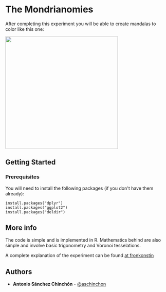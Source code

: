 # The Mondrianomies

After completing this experiment you will be able to create mandalas to color like this one:

<img src="https://fronkonstin.com/wp-content/uploads/2022/03/dkzwov.png?resize=1024%2C1024&ssl=1" width="350" align="middle">

## Getting Started

### Prerequisites

You will need to install the following packages (if you don't have them already):

```
install.packages("dplyr")
install.packages("ggplot2")
install.packages("deldir")
```

## More info

The code is simple and is implemented in R. Mathematics behind are also simple and involve basic trigonometry and Voronoi tesselations.

A complete explanation of the experiment can be found [at fronkonstin](https://fronkonstin.com/2018/02/14/mandalas/)

## Authors

* **Antonio Sánchez Chinchón** - [@aschinchon](https://twitter.com/aschinchon)

